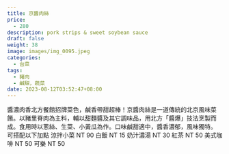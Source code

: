 ```yaml
---
title: 京醬肉絲
price:
  - 280
description: pork strips & sweet soybean sauce
draft: false
weight: 38
image: images/img_0095.jpeg
categories:
  - 台菜
tags:
  - 豬肉
  - 鹹甜，蔬菜
date: 2023-08-12T03:52:47+08:00
---
```

醬濃肉香北方餐館招牌菜色，鹹香帶甜超棒！京醬肉絲是一道傳統的北京風味菜餚。以豬里脊肉為主料，輔以甜麵醬及其它調味品，用北方「醬爆」技法烹製而成。食用時以蔥絲、生菜、小黃瓜為作。口味鹹甜適中，醬香濃郁，風味獨特。  可搭配以下加點 涼拌小菜 NT 90 白飯 NT 15 奶汁濃湯 NT 30 紅茶 NT 50 美式咖啡 NT 50 可樂 NT 50
